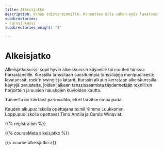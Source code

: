 ```yaml
---
title: Alkeisjatko
description: Vähän edistyneimmille. Kannattaa olla vähän myös lavatanssikokemusta.
subdirectories:
- kurssi_kausi
subdirectories_weight: "4"

---
```

# Alkeisjatko

Alkeisjatkokurssi sopii hyvin alkeiskurssin käyneille tai muuten tanssia harrastaneille. Kurssilla tanssitaan suosituimpia tanssilajeja monipuolisesti: lavatanssit, rock'n'swingit ja lattarit. Kurssin alkuun kerrataan alkeiskurssilla käytyjä perusteita, joiden jälkeen tanssiosaamista täydennetään teknillisin harjoittein ja uusien hauskojen kuvioiden kautta.

Tunneilla on kiertävä parinvaihto, eli et tarvitse omaa paria.

Kauden alkupuoliskolla opettajana toimii Kimmo Luukkonen. Loppupuoliskolla opettavat Timo Arstila ja Carola Winqvist.

<!-- layouts/shortcodes/registration.html -->
{{% registration %}}

{{% courseMeta alkeisjatko %}}

<!-- Kurssiaikataulu ja lajit -->
{{< course alkeisjatko >}}
